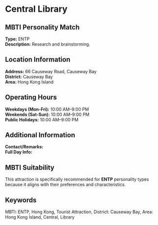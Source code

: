 # Central Library

## MBTI Personality Match
**Type:** ENTP  
**Description:** Research and brainstorming.

## Location Information
**Address:** 66 Causeway Road, Causeway Bay  
**District:** Causeway Bay  
**Area:** Hong Kong Island

## Operating Hours
**Weekdays (Mon-Fri):** 10:00 AM–9:00 PM  
**Weekends (Sat-Sun):** 10:00 AM–9:00 PM  
**Public Holidays:** 10:00 AM–9:00 PM

## Additional Information
**Contact/Remarks:**   
**Full Day Info:** 

## MBTI Suitability
This attraction is specifically recommended for **ENTP** personality types because it aligns with their preferences and characteristics.

## Keywords
MBTI: ENTP, Hong Kong, Tourist Attraction, District: Causeway Bay, Area: Hong Kong Island, Central, Library
